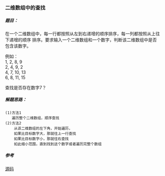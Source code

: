 ### 二维数组中的查找

##### 题目：
  <p>
    在一个二维数组中，每一行都按照从左到右递增的顺序排序，每一列都按照从上往下递增的顺序
    排序。要求输入一个二维数组和一个数字，判断该二维数组中是否包含该数字。</p>
    例如：<br/>
    1, 2, 8, 9<br/>
    2, 4, 9, 2<br/>
    4, 7, 10, 13<br/>
    6, 8, 11, 15<br/>

  查找是否存在数字7？
##### 解题思路：
    (1)方法1
       遍历整个二维数组，顺序查找
    (2)方法2
        从该二维数组的左下角，开始遍历，
        如果比目标数字大，那就往上一行查找
        如果比目标数字小，那就往右查找
        如此缩小范围，直到找到这个数字或者遍历完整个数组
##### 参考
[源码](./Main.java)

